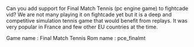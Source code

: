 Can you add support for Final Match Tennis (pc engine game) to fightcade vid? We are not many playing it on fightcade yet but it is a deep and competitive simulation tennis game that would benefit from replays. It was very popular in France and few other EU countries at the time.

Game name : Final Match Tennis
Rom name : pce_finalmt
